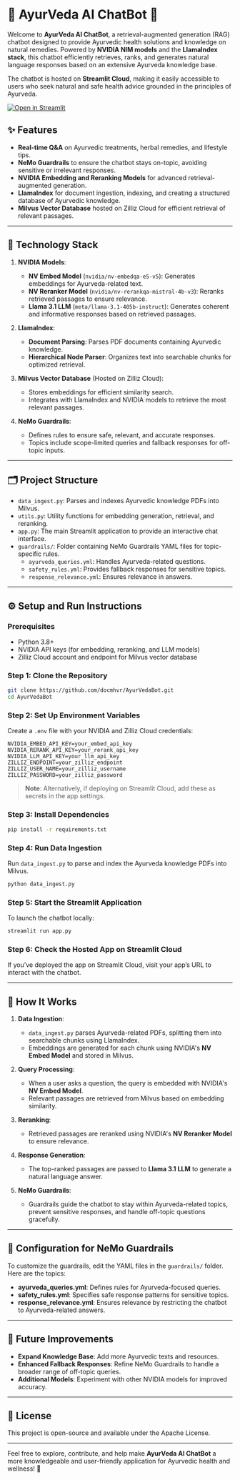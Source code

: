 # 🌿 AyurVeda AI ChatBot 🌿

Welcome to **AyurVeda AI ChatBot**, a retrieval-augmented generation (RAG) chatbot designed to provide Ayurvedic health solutions and knowledge on natural remedies. Powered by **NVIDIA NIM models** and the **LlamaIndex stack**, this chatbot efficiently retrieves, ranks, and generates natural language responses based on an extensive Ayurveda knowledge base.

The chatbot is hosted on **Streamlit Cloud**, making it easily accessible to users who seek natural and safe health advice grounded in the principles of Ayurveda.

[![Open in Streamlit](https://static.streamlit.io/badges/streamlit_badge_black_white.svg)](https://blank-app-template.streamlit.app/)

## ✨ Features

- **Real-time Q&A** on Ayurvedic treatments, herbal remedies, and lifestyle tips.
- **NeMo Guardrails** to ensure the chatbot stays on-topic, avoiding sensitive or irrelevant responses.
- **NVIDIA Embedding and Reranking Models** for advanced retrieval-augmented generation.
- **LlamaIndex** for document ingestion, indexing, and creating a structured database of Ayurvedic knowledge.
- **Milvus Vector Database** hosted on Zilliz Cloud for efficient retrieval of relevant passages.

---

## 🚀 Technology Stack

1. **NVIDIA Models**:
   - **NV Embed Model** (`nvidia/nv-embedqa-e5-v5`): Generates embeddings for Ayurveda-related text.
   - **NV Reranker Model** (`nvidia/nv-rerankqa-mistral-4b-v3`): Reranks retrieved passages to ensure relevance.
   - **Llama 3.1 LLM** (`meta/llama-3.1-405b-instruct`): Generates coherent and informative responses based on retrieved passages.

2. **LlamaIndex**:
   - **Document Parsing**: Parses PDF documents containing Ayurvedic knowledge.
   - **Hierarchical Node Parser**: Organizes text into searchable chunks for optimized retrieval.

3. **Milvus Vector Database** (Hosted on Zilliz Cloud):
   - Stores embeddings for efficient similarity search.
   - Integrates with LlamaIndex and NVIDIA models to retrieve the most relevant passages.

4. **NeMo Guardrails**:
   - Defines rules to ensure safe, relevant, and accurate responses.
   - Topics include scope-limited queries and fallback responses for off-topic inputs.

---

## 🗂️ Project Structure

- `data_ingest.py`: Parses and indexes Ayurvedic knowledge PDFs into Milvus.
- `utils.py`: Utility functions for embedding generation, retrieval, and reranking.
- `app.py`: The main Streamlit application to provide an interactive chat interface.
- `guardrails/`: Folder containing NeMo Guardrails YAML files for topic-specific rules.
  - `ayurveda_queries.yml`: Handles Ayurveda-related questions.
  - `safety_rules.yml`: Provides fallback responses for sensitive topics.
  - `response_relevance.yml`: Ensures relevance in answers.

---

## ⚙️ Setup and Run Instructions

### Prerequisites

- Python 3.8+
- NVIDIA API keys (for embedding, reranking, and LLM models)
- Zilliz Cloud account and endpoint for Milvus vector database

### Step 1: Clone the Repository

```bash
git clone https://github.com/docmhvr/AyurVedaBot.git
cd AyurVedaBot
```

### Step 2: Set Up Environment Variables

Create a `.env` file with your NVIDIA and Zilliz Cloud credentials:

```env
NVIDIA_EMBED_API_KEY=your_embed_api_key
NVIDIA_RERANK_API_KEY=your_rerank_api_key
NVIDIA_LLM_API_KEY=your_llm_api_key
ZILLIZ_ENDPOINT=your_zilliz_endpoint
ZILLIZ_USER_NAME=your_zilliz_username
ZILLIZ_PASSWORD=your_zilliz_password
```

> **Note**: Alternatively, if deploying on Streamlit Cloud, add these as secrets in the app settings.

### Step 3: Install Dependencies

```bash
pip install -r requirements.txt
```

### Step 4: Run Data Ingestion

Run `data_ingest.py` to parse and index the Ayurveda knowledge PDFs into Milvus.

```bash
python data_ingest.py
```

### Step 5: Start the Streamlit Application

To launch the chatbot locally:

```bash
streamlit run app.py
```

### Step 6: Check the Hosted App on Streamlit Cloud

If you’ve deployed the app on Streamlit Cloud, visit your app’s URL to interact with the chatbot.

---

## 📖 How It Works

1. **Data Ingestion**:
   - `data_ingest.py` parses Ayurveda-related PDFs, splitting them into searchable chunks using LlamaIndex.
   - Embeddings are generated for each chunk using NVIDIA's **NV Embed Model** and stored in Milvus.

2. **Query Processing**:
   - When a user asks a question, the query is embedded with NVIDIA's **NV Embed Model**.
   - Relevant passages are retrieved from Milvus based on embedding similarity.

3. **Reranking**:
   - Retrieved passages are reranked using NVIDIA's **NV Reranker Model** to ensure relevance.

4. **Response Generation**:
   - The top-ranked passages are passed to **Llama 3.1 LLM** to generate a natural language answer.

5. **NeMo Guardrails**:
   - Guardrails guide the chatbot to stay within Ayurveda-related topics, prevent sensitive responses, and handle off-topic questions gracefully.

---

## 🔧 Configuration for NeMo Guardrails

To customize the guardrails, edit the YAML files in the `guardrails/` folder. Here are the topics:

- **ayurveda_queries.yml**: Defines rules for Ayurveda-focused queries.
- **safety_rules.yml**: Specifies safe response patterns for sensitive topics.
- **response_relevance.yml**: Ensures relevance by restricting the chatbot to Ayurveda-related answers.

---

## 🚀 Future Improvements

- **Expand Knowledge Base**: Add more Ayurvedic texts and resources.
- **Enhanced Fallback Responses**: Refine NeMo Guardrails to handle a broader range of off-topic queries.
- **Additional Models**: Experiment with other NVIDIA models for improved accuracy.

---

## 📝 License

This project is open-source and available under the Apache License.

---

Feel free to explore, contribute, and help make **AyurVeda AI ChatBot** a more knowledgeable and user-friendly application for Ayurvedic health and wellness! 🌱